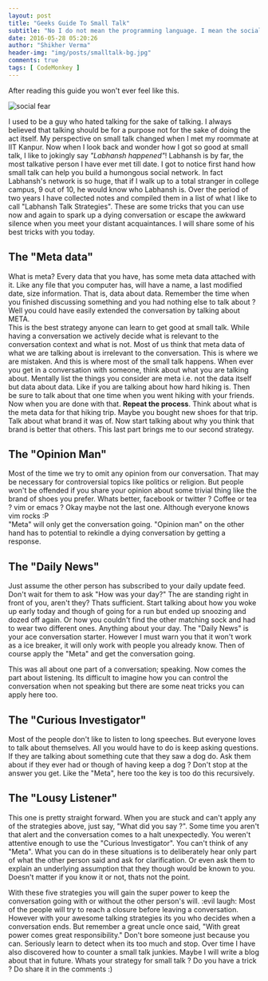 ```yaml
---
layout: post
title: "Geeks Guide To Small Talk"
subtitle: "No I do not mean the programming language. I mean the social ritual hackers are stereotypically bad at."
date: 2016-05-28 05:20:26
author: "Shikher Verma"
header-img: "img/posts/smalltalk-bg.jpg"
comments: true
tags: [ CodeMonkey ]
---
```


After reading this guide you won't ever feel like this.

![social fear](http://poorlydrawnlines.com/wp-content/uploads/2012/02/social-fear.jpg)

I used to be a guy who hated talking for the sake of talking.
I always believed that talking should be for a purpose not for the sake of doing the act itself. My perspective on small talk
changed when I met my roommate at IIT Kanpur. Now when I look back and wonder how I got so good at small talk,
I like to jokingly say *"Labhansh happened"*! Labhansh is by far, the most talkative person I have ever met till date.
I got to notice first hand how small talk can help you build a humongous social network. In fact Labhansh's network
is so huge, that if I walk up to a total stranger in college campus, 9 out of 10, he would know who Labhansh is. Over
the period of two years I have collected notes and compiled them in a list of what I like to call "Labhansh Talk Strategies".
These are some tricks that you can use now and again to spark up a dying conversation or escape the awkward silence
 when you meet your distant acquaintances. I will share some of his best tricks with you today.
   
## The "Meta data"
What is meta? Every data that you have, has some meta data attached with it. Like any file that you computer has, will
have a name, a last modified date, size information. That is, data about data. Remember the time when you finished
discussing something and you had nothing else to talk about ? Well you could have easily extended the conversation
by talking about META.  
This is the best strategy anyone can learn to get good at small talk. While having a conversation we actively decide what 
is relevant to the conversation context and what is not. Most of us think that meta data of what we are talking about is 
irrelevant to the conversation. This is where we are mistaken. And this is where most of the small talk happens. When ever
you get in a conversation with someone, think about what you are talking about. Mentally list the things you consider
are meta i.e. not the data itself but data about data. Like if you are talking about how hard hiking is. Then be sure to talk
about that one time when you went hiking with your friends. Now when you are done with that. **Repeat the process**.
Think about what is the meta data for that hiking trip. Maybe you bought new shoes for that trip. Talk about what brand it
was of. Now start talking about why you think that brand is better that others. This last part brings me to our second strategy.

## The "Opinion Man"
Most of the time we try to omit any opinion from our conversation. That may be necessary for controversial topics like
politics or religion. But people won't be offended if you share your opinion about some trivial thing like the brand of shoes you
prefer. Whats better, facebook or twitter ? Coffee or tea ? vim or emacs ? Okay maybe not the last one. Although everyone
knows vim rocks :P  
"Meta" will only get the conversation going. "Opinion man" on the other hand has to potential to rekindle a dying
conversation by getting a response.

## The "Daily News"
Just assume the other person has subscribed to your daily update feed. Don't wait for them to ask "How was your day?"
The are standing right in front of you, aren't they? Thats sufficient. Start talking about how you woke up early today and
though of going for a run but ended up snoozing and dozed off again. Or how you couldn't find the other matching sock
and had to wear two different ones. Anything about your day. The "Daily News" is your ace conversation starter. However I
must warn you that it won't work as a ice breaker, it will only work with people you already know. Then of course apply the
 "Meta" and get the conversation going.

This was all about one part of a conversation; speaking. Now comes the part about listening. Its difficult to imagine how you
can control the conversation when not speaking but there are some neat tricks you can apply here too.

## The "Curious Investigator"
Most of the people don't like to listen to long speeches. But everyone loves to talk about themselves. All you would have to
do is keep asking questions. If they are talking about something cute that they saw a dog do. Ask them about if they ever had
or though of having keep a dog ? Don't stop at the answer you get. Like the "Meta", here too the key is too do this recursively.

## The "Lousy Listener"
This one is pretty straight forward. When you are stuck and can't apply any of the strategies above, just say,
"What did you say ?". Some time you aren't that alert and the conversation comes to a halt unexpectedly.
You weren't attentive enough to use the "Curious Investigator". You can't think of any "Meta". What you can do in these
situations is to deliberately hear only part of what the other person said and ask for clarification. Or even ask them to explain
an underlying assumption that they though would be known to you. Doesn't matter if you know it or not, thats not the point.

With these five strategies you will gain the super power to keep the conversation going with or without the other person's will.
:evil laugh: Most of the people will try to reach a closure before leaving a conversation. However with your awesome talking
strategies its you who decides when a conversation ends. But remember a great uncle once said, "With great power comes 
great responsibility." Don't bore someone just because you can. Seriously learn to detect when its too much and stop. 
Over time I have also discovered how to counter a small talk junkies. Maybe I will write a blog about that in future. Whats 
your strategy for small talk ? Do you have a trick ? Do share it in the comments :)
